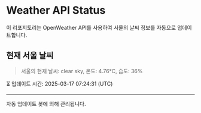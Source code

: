 
# Weather API Status

이 리포지토리는 OpenWeather API를 사용하여 서울의 날씨 정보를 자동으로 업데이트합니다.

## 현재 서울 날씨
> 서울의 현재 날씨: clear sky, 온도: 4.76°C, 습도: 36%

⏳ 업데이트 시간: 2025-03-17 07:24:31 (UTC)

---
자동 업데이트 봇에 의해 관리됩니다.
